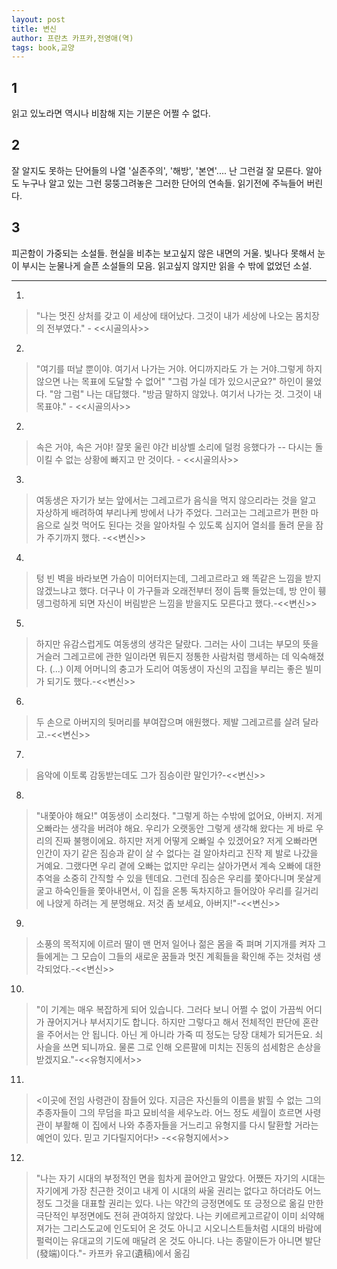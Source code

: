```yaml
---
layout: post
title: 변신
author: 프란츠 카프카,전영애(역)
tags: book,교양
---
```


## 1
읽고 있노라면 역시나 비참해 지는 기분은 어쩔 수 없다.

## 2
잘 알지도 못하는 단어들의 나열 '실존주의', '해방', '본연'.... 난 그런걸 잘 모른다. 알아도 누구나 알고 있는 그런 뭉뚱그려놓은 그러한 단어의 연속들. 읽기전에 주늑들어 버린다.

## 3
피곤함이 가중되는 소설들. 현실을 비추는 보고싶지 않은 내면의 거울. 빛나다 못해서 눈이 부시는 눈물나게 슬픈 소설들의 모음. 읽고싶지 않지만 읽을 수 밖에 없었던 소설.

----

1. 
> "나는 멋진 상처를 갖고 이 세상에 태어났다. 그것이 내가 세상에 나오는 몸치장의 전부였다." - <<시골의사>>

2. 
> "여기를 떠날 뿐이야. 여기서 나가는 거야. 어디까지라도 가 는 거야.그렇게 하지 않으면 나는 목표에 도달할 수 없어"
"그럼 가실 데가 있으시군요?" 하인이 물었다.
"암 그럼" 나는 대답했다.
"방금 말하지 않았나. 여기서 나가는 것. 그것이 내 목표야." - <<시골의사>>

2. 
> 속은 거야, 속은 거야! 잘못 울린 야간 비상벨 소리에 덜컹 응했다가 -- 다시는 돌이킬 수 없는 상황에 빠지고 만 것이다. - <<시골의사>>

3. 
> 여동생은 자기가 보는 앞에서는 그레고르가 음식을 먹지 않으리라는 것을 알고 자상하게 배려하여 부리나케 방에서 나가 주었다. 그러고는 그레고르가 편한 마음으로 실컷 먹어도 된다는 것을 알아차릴 수 있도록 심지어 열쇠를 돌려 문을 잠가 주기까지 했다. -<<변신>>

4. 
> 텅 빈 벽을 바라보면 가슴이 미어터지는데, 그레고르라고 왜 똑같은 느낌을 받지 않겠느냐고 했다. 더구나 이 가구들과 오래전부터 정이 듬뿍 들었는데, 방 안이 휑뎅그렁하게 되면 자신이 버림받은 느낌을 받을지도 모른다고 했다.-<<변신>>

5. 
> 하지만 유감스럽게도 여동생의 생각은 달랐다. 그러는 사이 그녀는 부모의 뜻을 거슬러 그레고르에 관한 일이라면 뭐든지 정통한 사람처럼 행세하는 데 익숙해졌다. (...) 이제 어머니의 충고가 도리어 여동생이 자신의 고집을 부리는 좋은 빌미가 되기도 했다.-<<변신>>

6. 
> 두 손으로 아버지의 뒷머리를 부여잡으며 애원했다. 제발 그레고르를 살려 달라고.-<<변신>>

7. 
> 음악에 이토록 감동받는데도 그가 짐승이란 말인가?-<<변신>>

8. 
> "내쫓아야 해요!" 여동생이 소리쳤다. "그렇게 하는 수밖에 없어요, 아버지. 저게 오빠라는 생각을 버려야 해요. 우리가 오랫동안 그렇게 생각해 왔다는 게 바로 우리의 진짜 불행이에요. 하지만 저게 어떻게 오빠일 수 있겠어요? 저게 오빠라면 인간이 자기 같은 짐승과 같이 살 수 없다는 걸 알아차리고 진작 제 발로 나갔을 거예요. 그랬다면 우리 곁에 오빠는 없지만 우리는 살아가면서 계속 오빠에 대한 추억을 소중히 간직할 수 있을 텐데요. 그런데 짐승은 우리를 쫓아다니며 못살게 굴고 하숙인들을 쫓아내면서, 이 집을 온통 독차지하고 들어앉아 우리를 길거리에 나앉게 하려는 게 분명해요. 저것 좀 보세요, 아버지!"-<<변신>>

9. 
> 소풍의 목적지에 이르러 딸이 맨 먼저 일어나 젊은 몸을 죽 펴며 기지개를 켜자 그들에게는 그 모습이 그들의 새로운 꿈들과 멋진 계획들을 확인해 주는 것처럼 생각되었다.-<<변신>>

10. 
> "이 기계는 매우 복잡하게 되어 있습니다. 그러다 보니 어쩔 수 없이 가끔씩 어디가 끊어지거나 부서지기도 합니다. 하지만 그렇다고 해서 전체적인 판단에 혼란을 주어서는 안 됩니다. 아닌 게 아니라 가죽 띠 정도는 당장 대체가 되거든요. 쇠사슬을 쓰면 되니까요. 물론 그로 인해 오른팔에 미치는 진동의 섬세함은 손상을 받겠지요."-<<유형지에서>>

11. 
> <이곳에 전임 사령관이 잠들어 있다. 지금은 자신들의 이름을 밝힐 수 없는 그의 추종자들이 그의 무덤을 파고 묘비석을 세우노라. 어느 정도 세월이 흐르면 사령관이 부활해 이 집에서 나와 추종자들을 거느리고 유형지를 다시 탈환할 거라는 예언이 있다. 믿고 기다릴지어다!> -<<유형지에서>>

12. 
> "나는 자기 시대의 부정적인 면을 힘차게 끌어안고 말았다. 어쨌든 자기의 시대는 자기에게 가장 친근한 것이고 내게 이 시대의 싸울 권리는 없다고 하더라도 어느정도 그것을 대표할 권리는 있다. 나는 약간의 긍정면에도 또 긍정으로 옮길 만한 극단적인 부정면에도 전혀 관여하지 않았다. 나는 키에르케고르같이 이미 쇠약해져가는 그리스도교에 인도되어 온 것도 아니고 시오니스트들처럼 시대의 바람에 펄럭이는 유대교의 기도에 매달려 온 것도 아니다. 나는 종말이든가 아니면 발단(發端)이다."- 카프카 유고(遺稿)에서 옮김

